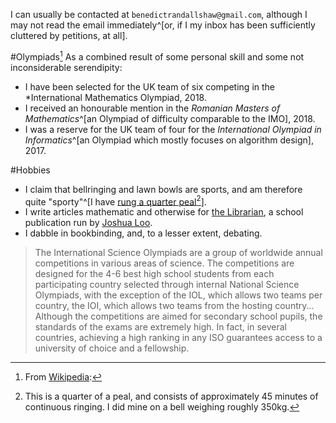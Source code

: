 I can usually be contacted at `benedictrandallshaw@gmail.com`, although I may not read the email immediately^[or, if I my inbox has been sufficiently cluttered by petitions, at all].

#Olympiads[^1]
As a combined result of some personal skill and some not inconsiderable serendipity:

 - I have been selected for the UK team of six competing in the *International Mathematics Olympiad, 2018.
 - I received an honourable mention in the *Romanian Masters of Mathematics*^[an Olympiad of difficulty comparable to the IMO], 2018.
 - I was a reserve for the UK team of four for the *International Olympiad in Informatics*^[an Olympiad which mostly focuses on algorithm design], 2017.

#Hobbies

 - I claim that bellringing and lawn bowls are sports, and am therefore quite "sporty"^[I have [rung a quarter peal[^2]](https://bb.ringingworld.co.uk/view.php?id=1237061)].
 - I write articles mathematic and otherwise for [the Librarian](https://librarian.cf), a school publication run by [Joshua Loo](https://joshualoo.net).
 - I dabble in bookbinding, and, to a lesser extent, debating.

[^1]: From [Wikipedia](https://en.wikipedia.org/wiki/International_Science_Olympiad):

> The International Science Olympiads are a group of worldwide annual competitions in various areas of science. The competitions are designed for the 4-6 best high school students from each participating country selected through internal National Science Olympiads, with the exception of the IOL, which allows two teams per country, the IOI, which allows two teams from the hosting country... Although the competitions are aimed for secondary school pupils, the standards of the exams are extremely high. In fact, in several countries, achieving a high ranking in any ISO guarantees access to a university of choice and a fellowship.

[^2]: This is a quarter of a [peal](https://en.wikipedia.org/wiki/Peal#Quarter_peal), and consists of approximately 45 minutes of continuous ringing. I did mine on a bell weighing roughly 350kg.